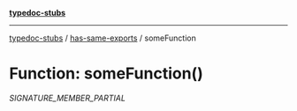 [**typedoc-stubs**](../../index.md)

***

[typedoc-stubs](../../index.md) / [has-same-exports](../index.md) / someFunction

# Function: someFunction()

_SIGNATURE_MEMBER_PARTIAL_
